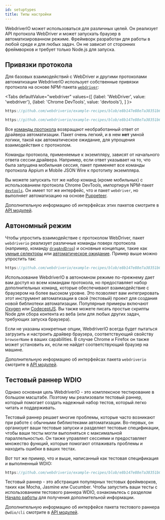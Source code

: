 ```yaml
---
id: setuptypes
title: Типы настройки
---
```


WebdriverIO может использоваться для различных целей. Он реализует API протокола WebDriver и может запускать браузер в автоматизированном режиме. Фреймворк разработан для работы в любой среде и для любых задач. Он не зависит от сторонних фреймворков и требует только Node.js для запуска.

## Привязки протокола

Для базовых взаимодействий с WebDriver и другими протоколами автоматизации WebdriverIO использует собственные привязки протокола на основе NPM-пакета [`webdriver`](https://www.npmjs.com/package/webdriver):

<Tabs
  defaultValue="webdriver"
  values={[
    {label: 'WebDriver', value: 'webdriver'},
    {label: 'Chrome DevTools', value: 'devtools'},
  ]
}>
<TabItem value="webdriver">

```js reference useHTTPS
https://github.com/webdriverio/example-recipes/blob/e8b147e88e7a38351b0918b4f7efbd9ae292201d/setup/webdriver.js#L5-L20
```

</TabItem>
<TabItem value="devtools">

```js reference useHTTPS
https://github.com/webdriverio/example-recipes/blob/e8b147e88e7a38351b0918b4f7efbd9ae292201d/setup/devtools.js#L2-L17
```

</TabItem>
</Tabs>

Все [команды протокола](api/webdriver) возвращают необработанный ответ от драйвера автоматизации. Пакет очень легкий, и в нем __нет__ умной логики, такой как автоматическое ожидание, для упрощения взаимодействия с протоколом.

Команды протокола, применяемые к экземпляру, зависят от начального ответа сессии драйвера. Например, если ответ указывает на то, что была запущена мобильная сессия, пакет применяет все команды протокола Appium и Mobile JSON Wire к прототипу экземпляра.

Вы можете запускать тот же набор команд (кроме мобильных) с использованием протокола Chrome DevTools, импортируя NPM-пакет [`devtools`](https://www.npmjs.com/package/devtools). Он имеет тот же интерфейс, что и пакет `webdriver`, но выполняет автоматизацию на основе [Puppeteer](https://pptr.dev/).

Дополнительную информацию об интерфейсах этих пакетов смотрите в [API модулей](/docs/api/modules).

## Автономный режим

Чтобы упростить взаимодействие с протоколом WebDriver, пакет `webdriverio` реализует различные команды поверх протокола (например, команду [`dragAndDrop`](api/element/dragAndDrop)) и основные концепции, такие как [умные селекторы](selectors) или [автоматическое ожидание](autowait). Пример выше можно упростить так:

```js reference useHTTPS
https://github.com/webdriverio/example-recipes/blob/e8b147e88e7a38351b0918b4f7efbd9ae292201d/setup/standalone.js#L2-L19
```

Использование WebdriverIO в автономном режиме по-прежнему дает вам доступ ко всем командам протокола, но предоставляет набор дополнительных команд, которые обеспечивают взаимодействие с браузером на более высоком уровне. Это позволяет вам интегрировать этот инструмент автоматизации в свой (тестовый) проект для создания новой библиотеки автоматизации. Популярные примеры включают [Oxygen](https://github.com/oxygenhq/oxygen) или [CodeceptJS](http://codecept.io). Вы также можете писать простые скрипты Node для сбора контента из веба (или для любых других задач, требующих запуска браузера).

Если не указаны конкретные опции, WebdriverIO всегда будет пытаться загрузить и настроить драйвер браузера, соответствующий свойству `browserName` в ваших capabilities. В случае Chrome и Firefox он также может установить их, если не найдет соответствующий браузер на машине.

Дополнительную информацию об интерфейсах пакета `webdriverio` смотрите в [API модулей](/docs/api/modules).

## Тестовый раннер WDIO

Однако основная цель WebdriverIO - это комплексное тестирование в большом масштабе. Поэтому мы реализовали тестовый раннер, который помогает создать надежный набор тестов, который легко читать и поддерживать.

Тестовый раннер решает многие проблемы, которые часто возникают при работе с обычными библиотеками автоматизации. Во-первых, он организует ваши тестовые запуски и разделяет тестовые спецификации, чтобы ваши тесты могли выполняться с максимальной параллельностью. Он также управляет сессиями и предоставляет множество функций, которые помогают отлаживать проблемы и находить ошибки в ваших тестах.

Вот тот же пример, что и выше, написанный как тестовая спецификация и выполненный WDIO:

```js reference useHTTPS
https://github.com/webdriverio/example-recipes/blob/e8b147e88e7a38351b0918b4f7efbd9ae292201d/setup/testrunner.js
```

Тестовый раннер - это абстракция популярных тестовых фреймворков, таких как Mocha, Jasmine или Cucumber. Чтобы запустить ваши тесты с использованием тестового раннера WDIO, ознакомьтесь с разделом [Начало работы](gettingstarted) для получения дополнительной информации.

Дополнительную информацию об интерфейсе пакета тестового раннера `@wdio/cli` смотрите в [API модулей](/docs/api/modules).